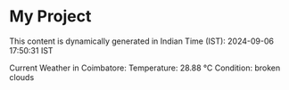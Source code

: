 # My Project

This content is dynamically generated in Indian Time (IST): 2024-09-06 17:50:31 IST


Current Weather in Coimbatore:
Temperature: 28.88 °C
Condition: broken clouds
